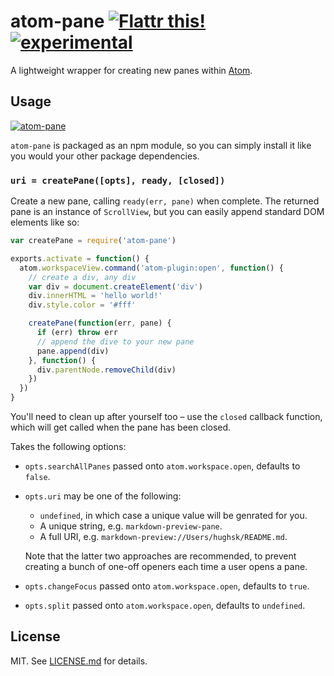 # atom-pane [![Flattr this!](https://api.flattr.com/button/flattr-badge-large.png)](https://flattr.com/submit/auto?user_id=hughskennedy&url=http://github.com/hughsk/atom-pane&title=atom-pane&description=hughsk/atom-pane%20on%20GitHub&language=en_GB&tags=flattr,github,javascript&category=software)[![experimental](http://hughsk.github.io/stability-badges/dist/experimental.svg)](http://github.com/hughsk/stability-badges) #

A lightweight wrapper for creating new panes within [Atom](http://atom.io).

## Usage ##

[![atom-pane](https://nodei.co/npm/atom-pane.png?mini=true)](https://nodei.co/npm/atom-pane)

`atom-pane` is packaged as an npm module, so you can simply install it like
you would your other package dependencies.

### `uri = createPane([opts], ready, [closed])`

Create a new pane, calling `ready(err, pane)` when complete. The returned pane
is an instance of `ScrollView`, but you can easily append standard DOM elements
like so:

``` javascript
var createPane = require('atom-pane')

exports.activate = function() {
  atom.workspaceView.command('atom-plugin:open', function() {
    // create a div, any div
    var div = document.createElement('div')
    div.innerHTML = 'hello world!'
    div.style.color = '#fff'

    createPane(function(err, pane) {
      if (err) throw err
      // append the dive to your new pane
      pane.append(div)
    }, function() {
      div.parentNode.removeChild(div)
    })
  })
}
```

You'll need to clean up after yourself too – use the `closed` callback function,
which will get called when the pane has been closed.

Takes the following options:

* `opts.searchAllPanes` passed onto `atom.workspace.open`, defaults to `false`.
* `opts.uri` may be one of the following:
  * `undefined`, in which case a unique value will be genrated for you.
  * A unique string, e.g. `markdown-preview-pane`.
  * A full URI, e.g. `markdown-preview://Users/hughsk/README.md`.

  Note that the latter two approaches are recommended, to prevent creating
  a bunch of one-off openers each time a user opens a pane.
* `opts.changeFocus` passed onto `atom.workspace.open`, defaults to `true`.
* `opts.split` passed onto `atom.workspace.open`, defaults to `undefined`.


## License ##

MIT. See [LICENSE.md](http://github.com/hughsk/atom-pane/blob/master/LICENSE.md) for details.
